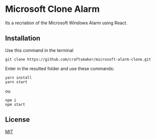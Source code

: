 # Microsoft Clone Alarm
Its a recriation of the Microsoft Windows Alarm using React.

## Installation
Use this command in the terminal
```
git clone https://github.com/craftsmaker/microsoft-alarm-clone.git
```
Enter in the resulted folder and use these commands:
```
yarn install
yarn start
```
ou
```
npm i
npm start
```

## License
[MIT](LICENSE)
